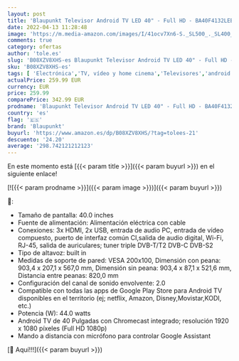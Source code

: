 ```yaml
---
layout: post
title: 'Blaupunkt Televisor Android TV LED 40" - Full HD - BA40F4132LEB  Negro'
date: 2022-04-13 11:28:48
image: 'https://m.media-amazon.com/images/I/41ocv7Xn6-S._SL500_._SL400_.jpg'
comments: true
category: ofertas
author: 'tole.es'
slug: 'B08XZV8XHS-es Blaupunkt Televisor Android TV LED 40" - Full HD -...'
sku: 'B08XZV8XHS-es'
tags: [ 'Electrónica','TV, vídeo y home cinema','Televisores','android','blaupunkt','es', ]
actualPrice: 259.99 EUR
currency: EUR
price: 259.99
comparePrice: 342.99 EUR
prodname: 'Blaupunkt Televisor Android TV LED 40" - Full HD - BA40F4132LEB  Negro'
country: 'es'
flag: '🇪🇸'
brand: 'Blaupunkt'
buyurl: 'https://www.amazon.es/dp/B08XZV8XHS/?tag=tolees-21'
descuento: '24.20'
average: '298.742121212123'
---
```


En este momento está [{{< param title >}}]({{< param buyurl >}}) en el siguiente enlace!

[![{{< param prodname >}}]({{< param image >}})]({{< param buyurl >}})

🔎:

- Tamaño de pantalla: 40.0 inches
- Fuente de alimentación: Alimentación eléctrica con cable
- Conexiones: 3x HDMI, 2x USB, entrada de audio PC, entrada de vídeo compuesto, puerto de interfaz común CI,salida de audio digital, Wi-Fi, RJ-45, salida de auriculares; tuner triple DVB-T/T2 DVB-C DVB-S2
- Tipo de altavoz: built in
- Medidas de soporte de pared: VESA 200x100, Dimensión con peana: 903,4 x 207,1 x 567,0 mm, Dimensión sin peana: 903,4 x 87,1 x 521,6 mm, Distancia entre peanas: 820,0 mm
- Configuración del canal de sonido envolvente: 2.0
- Compatible con todas las apps de Google Play Store para Android TV disponibles en el territorio (ej; netflix, Amazon, Disney,Movistar,KODI, etc.)
- Potencia (W): 44.0 watts
- Android TV de 40 Pulgadas con Chromecast integrado; resolución 1920 x 1080 píxeles (Full HD 1080p)
- Mando a distancia con micrófono para controlar Google Assistant

[🛒 Aquí!!!]({{< param buyurl >}})
